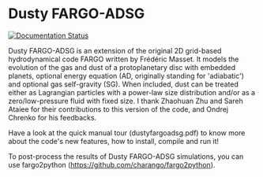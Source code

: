 # Dusty FARGO-ADSG
[![Documentation Status](https://readthedocs.org/projects/dustyfargoadsg/badge/?version=latest)](https://dustyfargoadsg.readthedocs.io/en/latest/?badge=latest)

Dusty FARGO-ADSG is an extension of the original 2D grid-based hydrodynamical code FARGO written by Frédéric Masset. It models the evolution of the gas and dust of a protoplanetary disc with embedded planets, optional energy equation (AD, originally standing for 'adiabatic') and optional gas self-gravity (SG). When included, dust can be treated either as Lagrangian particles with a power-law size distribution and/or as a zero/low-pressure fluid with fixed size. I thank Zhaohuan Zhu and Sareh Ataiee for their contributions to this version of the code, and Ondrej Chrenko for his feedbacks.

Have a look at the quick manual tour (dustyfargoadsg.pdf) to know more about the code's new features, how to install, compile and run it!

To post-process the results of Dusty FARGO-ADSG simulations, you can use fargo2python (https://github.com/charango/fargo2python).
